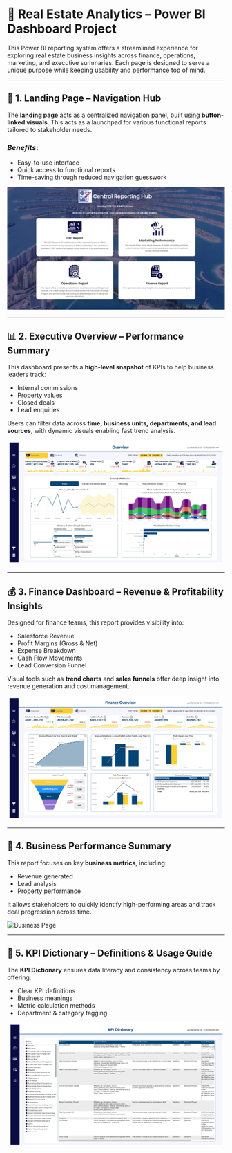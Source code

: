 # 🏡 Real Estate Analytics – Power BI Dashboard Project

This Power BI reporting system offers a streamlined experience for exploring real estate business insights across finance, operations, marketing, and executive summaries. Each page is designed to serve a unique purpose while keeping usability and performance top of mind.

---

## 📌 **1. Landing Page – Navigation Hub**

The **landing page** acts as a centralized navigation panel, built using **button-linked visuals**. This acts as a launchpad for various functional reports tailored to stakeholder needs.

### *Benefits*:
- Easy-to-use interface  
- Quick access to functional reports  
- Time-saving through reduced navigation guesswork  

![Landing Page](./Images/1-landing.jpg)

---

## 📊 **2. Executive Overview – Performance Summary**

This dashboard presents a **high-level snapshot** of KPIs to help business leaders track:

- Internal commissions  
- Property values  
- Closed deals  
- Lead enquiries  

Users can filter data across **time, business units, departments, and lead sources**, with dynamic visuals enabling fast trend analysis.

![Overview Page](./Images/2-overview.jpg)

---

## 💰 **3. Finance Dashboard – Revenue & Profitability Insights**

Designed for finance teams, this report provides visibility into:

- Salesforce Revenue  
- Profit Margins (Gross & Net)  
- Expense Breakdown  
- Cash Flow Movements  
- Lead Conversion Funnel

Visual tools such as **trend charts** and **sales funnels** offer deep insight into revenue generation and cost management.

![Finance Page](./Images/3-finanace.jpg)

---

## 🏢 **4. Business Performance Summary**

This report focuses on key **business metrics**, including:

- Revenue generated  
- Lead analysis  
- Property performance

It allows stakeholders to quickly identify high-performing areas and track deal progression across time.

![Business Page](./Images/4-business.jpg)

---

## 📘 **5. KPI Dictionary – Definitions & Usage Guide**

The **KPI Dictionary** ensures data literacy and consistency across teams by offering:

- Clear KPI definitions  
- Business meanings  
- Metric calculation methods  
- Department & category tagging  

![KPI Dictionary](./Images/5-kpi.jpg)
